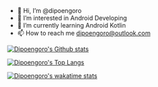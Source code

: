 - 👋 Hi, I’m @dipoengoro
- 👀 I’m interested in Android Developing
- 🌱 I’m currently learning Android Kotlin
- 📫 How to reach me dipoengoro@outlook.com

[![Dipoengoro's Github stats](https://github-readme-stats.vercel.app/api/?username=dipoengoro&count_private=true&theme=radical&show_icons=true)](https://github.com/anuraghazra/github-readme-stats)

[![Dipoengoro's Top Langs](https://github-readme-stats.vercel.app/api/top-langs/?username=dipoengoro&layout=compact&theme=radical)](https://github.com/anuraghazra/github-readme-stats)

[![Dipoengoro's wakatime stats](https://github-readme-stats.vercel.app/api/wakatime?username=dipoengoro&theme=radical)](https://github.com/anuraghazra/github-readme-stats)

<!---
dipoengoro/dipoengoro is a ✨ special ✨ repository because its `README.md` (this file) appears on your GitHub profile.
You can click the Preview link to take a look at your changes.
--->
